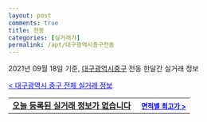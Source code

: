 ```yaml
---
layout: post
comments: true
title: 전동
categories: [실거래가]
permalink: /apt/대구광역시중구전동
---
```


2021년 09월 18일 기준, <a href="/apt/대구광역시중구">대구광역시중구</a> 전동 한달간 실거래 정보

<a style="color: blue;" href="/apt/대구광역시중구">< 대구광역시 중구 전체 실거래 정보</a>
<!---- start ---->
<table>
  <tr>
    <td colspan="4" style="font-weight: bold;"><a href="/apt/대구광역시중구전동{name_without_space}">오늘 등록된 실거래 정보가 없습니다</a> &nbsp;&nbsp;&nbsp; <a style="color: blue; font-size: smaller;" href="/apt/대구광역시중구전동{name_without_space}">면적별 최고가 ></a></td>
  </tr>
    
</table>
<!---- end ---->
    